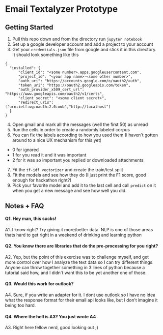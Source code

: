 # Email Textalyzer Prototype

## Getting Started
1. Pull this repo down and from the directory run `jupyter notebook`
2. Set up a google developer account and add a project to your account
3. Get your `credentials.json` file from google and stick it in this directory. It should look something like this
  ```
  {
    "installed": {
        "client_id": "<some number>.apps.googleusercontent.com",
        "project_id": "<your app name>-<some other number>",
        "auth_uri": "https://accounts.google.com/o/oauth2/auth",
        "token_uri": "https://oauth2.googleapis.com/token",
        "auth_provider_x509_cert_url": "https://www.googleapis.com/oauth2/v1/certs",
        "client_secret": "<some client secret>",
        "redirect_uris": ["urn:ietf:wg:oauth:2.0:oob","http://localhost"]
    }
  }
  ```
4. Open gmail and mark all the messages (well the first 50) as unread
5. Run the cells in order to create a randomly labeled corpus
6. You can fix the labels according to how you used them (I haven't gotten around to a nice UX mechanism for this yet) 
  * 0 for ignored 
  * 1 for you read it and it was important
  * 2 for it was so important you replied or downloaded attachments
7. Fit the `tf-idf vectorizer` and create the train/test split
8. Fit the models and see how they do (I just print the F1 score, good enough for hackathon right?)
9. Pick your favorite model and add it to the last cell and call `predict` on it when you get a new message and see how well you did.

## Notes + FAQ

#### Q1. Hey man, this sucks!

A1. I know right? Try giving it more/better data. NLP is one of those areas thats hard to get right in a weekend of drinking and learning python

#### Q2. You know there are libraries that do the pre-processing for you right?

A2. Yep, but the point of this exercise was to challenge myself, and get more control over how I analyze the text data so I can try different things. Anyone can throw together something in 3 lines of python because a tutorial said how, and I didn't want this to be yet another one of those.

#### Q3. Would this work for outlook?

A4. Sure, if you write an adapter for it. I dont use outlook so I have no idea what the response format for their email api looks like, but I don't imagine it being too hard.

#### Q4. Where the hell is A3? You just wrote A4

A3. Right here fellow nerd, good looking out ;) 